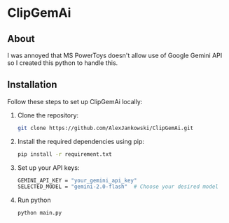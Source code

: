# ClipGemAi

## About

I was annoyed that MS PowerToys doesn't allow use of Google Gemini API so I created this python to handle this.

## Installation

Follow these steps to set up ClipGemAi locally:  

1. Clone the repository:  
   ```bash
   git clone https://github.com/AlexJankowski/ClipGemAi.git

2. Install the required dependencies using pip:
     ```bash
   pip install -r requirement.txt
3. Set up your API keys:
    ```bash
    GEMINI_API_KEY = "your_gemini_api_key"
    SELECTED_MODEL = "gemini-2.0-flash"  # Choose your desired model
4. Run python
   ```bash
   python main.py
   

        
   

   
